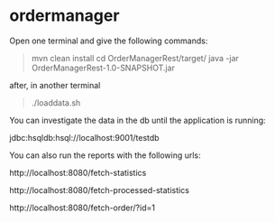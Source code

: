 # ordermanager

Open one terminal and give the following commands:
> mvn clean install
> cd OrderManagerRest/target/
> java -jar OrderManagerRest-1.0-SNAPSHOT.jar

after, in another terminal
> ./loaddata.sh

You can investigate the data in the db until the application is running:

jdbc:hsqldb:hsql://localhost:9001/testdb

You can also run the reports with the following urls:

http://localhost:8080/fetch-statistics

http://localhost:8080/fetch-processed-statistics

http://localhost:8080/fetch-order/?id=1
